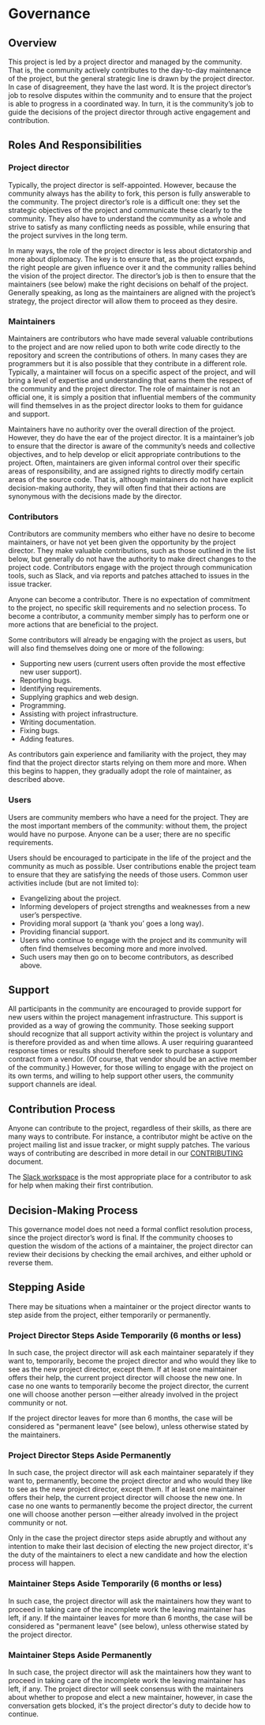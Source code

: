 # Governance

## Overview
This project is led by a project director and managed by the community. That is, the community actively contributes to the day-to-day maintenance of the project, but the general strategic line is drawn by the project director. In case of disagreement, they have the last word. It is the project director’s job to resolve disputes within the community and to ensure that the project is able to progress in a coordinated way. In turn, it is the community’s job to guide the decisions of the project director through active engagement and contribution.

## Roles And Responsibilities

### Project director
Typically, the project director is self-appointed. However, because the community always has the ability to fork, this person is fully answerable to the community. The project director’s role is a difficult one: they set the strategic objectives of the project and communicate these clearly to the community. They also have to understand the community as a whole and strive to satisfy as many conflicting needs as possible, while ensuring that the project survives in the long term.

In many ways, the role of the project director is less about dictatorship and more about diplomacy. The key is to ensure that, as the project expands, the right people are given influence over it and the community rallies behind the vision of the project director. The director’s job is then to ensure that the maintainers (see below) make the right decisions on behalf of the project. Generally speaking, as long as the maintainers are aligned with the project’s strategy, the project director will allow them to proceed as they desire.

### Maintainers
Maintainers are contributors who have made several valuable contributions to the project and are now relied upon to both write code directly to the repository and screen the contributions of others. In many cases they are programmers but it is also possible that they contribute in a different role. Typically, a maintainer will focus on a specific aspect of the project, and will bring a level of expertise and understanding that earns them the respect of the community and the project director. The role of maintainer is not an official one, it is simply a position that influential members of the community will find themselves in as the project director looks to them for guidance and support.

Maintainers have no authority over the overall direction of the project. However, they do have the ear of the project director. It is a maintainer’s job to ensure that the director is aware of the community’s needs and collective objectives, and to help develop or elicit appropriate contributions to the project. Often, maintainers are given informal control over their specific areas of responsibility, and are assigned rights to directly modify certain areas of the source code. That is, although maintainers do not have explicit decision-making authority, they will often find that their actions are synonymous with the decisions made by the director.

### Contributors
Contributors are community members who either have no desire to become maintainers, or have not yet been given the opportunity by the project director. They make valuable contributions, such as those outlined in the list below, but generally do not have the authority to make direct changes to the project code. Contributors engage with the project through communication tools, such as Slack, and via reports and patches attached to issues in the issue tracker.

Anyone can become a contributor. There is no expectation of commitment to the project, no specific skill requirements and no selection process. To become a contributor, a community member simply has to perform one or more actions that are beneficial to the project.

Some contributors will already be engaging with the project as users, but will also find themselves doing one or more of the following:

* Supporting new users (current users often provide the most effective new user support).
* Reporting bugs.
* Identifying requirements.
* Supplying graphics and web design.
* Programming.
* Assisting with project infrastructure.
* Writing documentation.
* Fixing bugs.
* Adding features.

As contributors gain experience and familiarity with the project, they may find that the project director starts relying on them more and more. When this begins to happen, they gradually adopt the role of maintainer, as described above.

### Users
Users are community members who have a need for the project. They are the most important members of the community: without them, the project would have no purpose. Anyone can be a user; there are no specific requirements.

Users should be encouraged to participate in the life of the project and the community as much as possible. User contributions enable the project team to ensure that they are satisfying the needs of those users. Common user activities include (but are not limited to):

* Evangelizing about the project.
* Informing developers of project strengths and weaknesses from a new user’s perspective.
* Providing moral support (a ‘thank you’ goes a long way).
* Providing financial support.
* Users who continue to engage with the project and its community will often find themselves becoming more and more involved.
* Such users may then go on to become contributors, as described above.

## Support
All participants in the community are encouraged to provide support for new users within the project management infrastructure. This support is provided as a way of growing the community. Those seeking support should recognize that all support activity within the project is voluntary and is therefore provided as and when time allows. A user requiring guaranteed response times or results should therefore seek to purchase a support contract from a vendor. (Of course, that vendor should be an active member of the community.) However, for those willing to engage with the project on its own terms, and willing to help support other users, the community support channels are ideal.

## Contribution Process
Anyone can contribute to the project, regardless of their skills, as there are many ways to contribute. For instance, a contributor might be active on the project mailing list and issue tracker, or might supply patches. The various ways of contributing are described in more detail in our [CONTRIBUTING](./CONTRIBUTING.md) document.

The [Slack workspace](https://www.asyncapi.com/slack-invite) is the most appropriate place for a contributor to ask for help when making their first contribution.

## Decision-Making Process
This governance model does not need a formal conflict resolution process, since the project director’s word is final. If the community chooses to question the wisdom of the actions of a maintainer, the project director can review their decisions by checking the email archives, and either uphold or reverse them.

## Stepping Aside
There may be situations when a maintainer or the project director wants to step aside from the project, either temporarily or permanently.

### Project Director Steps Aside Temporarily (6 months or less)
In such case, the project director will ask each maintainer separately if they want to, temporarily, become the project director and who would they like to see as the new project director, except them. If at least one maintainer offers their help, the current project director will choose the new one. In case no one wants to temporarily become the project director, the current one will choose another person —either already involved in the project community or not.

If the project director leaves for more than 6 months, the case will be considered as "permanent leave" (see below), unless otherwise stated by the maintainers.

### Project Director Steps Aside Permanently
In such case, the project director will ask each maintainer separately if they want to, permanently, become the project director and who would they like to see as the new project director, except them. If at least one maintainer offers their help, the current project director will choose the new one. In case no one wants to permanently become the project director, the current one will choose another person —either already involved in the project community or not.

Only in the case the project director steps aside abruptly and without any intention to make their last decision of electing the new project director, it's the duty of the maintainers to elect a new candidate and how the election process will happen.

### Maintainer Steps Aside Temporarily (6 months or less)
In such case, the project director will ask the maintainers how they want to proceed in taking care of the incomplete work the leaving maintainer has left, if any. If the maintainer leaves for more than 6 months, the case will be considered as "permanent leave" (see below), unless otherwise stated by the project director.

### Maintainer Steps Aside Permanently
In such case, the project director will ask the maintainers how they want to proceed in taking care of the incomplete work the leaving maintainer has left, if any. The project director will seek consensus with the maintainers about whether to propose and elect a new maintainer, however, in case the conversation gets blocked, it's the project director's duty to decide how to continue.